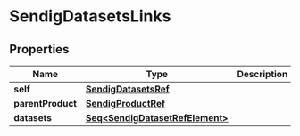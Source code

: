 

# SendigDatasetsLinks


## Properties

Name | Type | Description | Notes
------------ | ------------- | ------------- | -------------
**self** | [**SendigDatasetsRef**](SendigDatasetsRef.md) |  |  [optional]
**parentProduct** | [**SendigProductRef**](SendigProductRef.md) |  |  [optional]
**datasets** | [**Seq&lt;SendigDatasetRefElement&gt;**](SendigDatasetRefElement.md) |  |  [optional]



